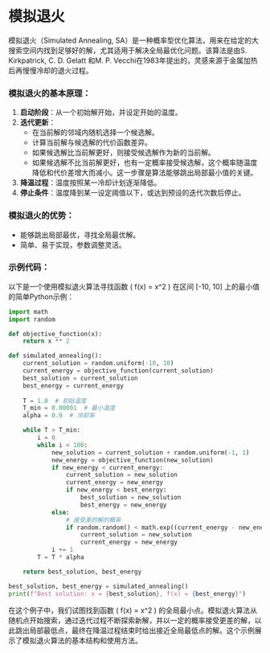 # 模拟退火

模拟退火（Simulated Annealing, SA）是一种概率型优化算法，用来在给定的大搜索空间内找到足够好的解，尤其适用于解决全局最优化问题。该算法是由S. Kirkpatrick, C. D. Gelatt 和M. P. Vecchi在1983年提出的，灵感来源于金属加热后再慢慢冷却的退火过程。

### 模拟退火的基本原理：
1. **启动阶段**：从一个初始解开始，并设定开始的温度。
2. **迭代更新**：
   - 在当前解的邻域内随机选择一个候选解。
   - 计算当前解与候选解的代价函数差异。
   - 如果候选解比当前解更好，则接受候选解作为新的当前解。
   - 如果候选解不比当前解更好，也有一定概率接受候选解，这个概率随温度降低和代价差增大而减小。这一步骤是算法能够跳出局部最小值的关键。
3. **降温过程**：温度按照某一冷却计划逐渐降低。
4. **停止条件**：温度降到某一设定阈值以下，或达到预设的迭代次数后停止。

### 模拟退火的优势：
- 能够跳出局部最优，寻找全局最优解。
- 简单、易于实现，参数调整灵活。

### 示例代码：
以下是一个使用模拟退火算法寻找函数 \( f(x) = x^2 \) 在区间 [-10, 10] 上的最小值的简单Python示例：

```python
import math
import random

def objective_function(x):
    return x ** 2

def simulated_annealing():
    current_solution = random.uniform(-10, 10)
    current_energy = objective_function(current_solution)
    best_solution = current_solution
    best_energy = current_energy
    
    T = 1.0  # 初始温度
    T_min = 0.00001  # 最小温度
    alpha = 0.9  # 冷却率

    while T > T_min:
        i = 0
        while i < 100:
            new_solution = current_solution + random.uniform(-1, 1)
            new_energy = objective_function(new_solution)
            if new_energy < current_energy:
                current_solution = new_solution
                current_energy = new_energy
                if new_energy < best_energy:
                    best_solution = new_solution
                    best_energy = new_energy
            else:
                # 接受差的解的概率
                if random.random() < math.exp((current_energy - new_energy) / T):
                    current_solution = new_solution
                    current_energy = new_energy
            i += 1
        T = T * alpha

    return best_solution, best_energy

best_solution, best_energy = simulated_annealing()
print(f"Best solution: x = {best_solution}, f(x) = {best_energy}")
```

在这个例子中，我们试图找到函数 \( f(x) = x^2 \) 的全局最小点。模拟退火算法从随机点开始搜索，通过迭代过程不断探索新解，并以一定的概率接受更差的解，以此跳出局部最低点，最终在降温过程结束时给出接近全局最低点的解。这个示例展示了模拟退火算法的基本结构和使用方法。
